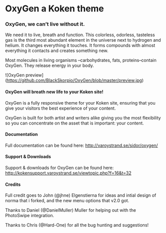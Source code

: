 # OxyGen a Koken theme
### OxyGen, we can’t live without it.

We need it to live, breath and function. This colorless, odorless, tasteless gas is the third most abundant element in the universe next to hydrogen and helium. It changes everything it touches. It forms compounds with almost everything it contacts and creates something new.

Most molecules in living organisms –carbohydrates, fats, proteins–contain OxyGen. They release energy in your body.

![OxyGen preview] (https://github.com/BlackSkorpio/OxyGen/blob/master/preview.jpg)
#### OxyGen will breath new life to your Koken site!

OxyGen is a fully responsive theme for your Koken site, ensuring that you give your visitors the best experience of your content.

OxyGen is built for both artist and writers alike giving you the most flexibility so you can concentrate on the asset that is important: your content.

#### Documentation
Full documentation can be found here: http://varoystrand.se/sidor/oxygen/

#### Support & Downloads
Support & downloads for OxyGen can be found here: http://kokensupport.varoystrand.se/viewtopic.php?f=16&t=32

#### Credits
Full credit goes to John (@jhne) Elgenstierna for ideas and intial design of norma that i forked, and the new menu options that v2.0 got.

Thanks to Daniel (@DanielMuller) Muller for helping out with the PhotoSwipe integration.

Thanks to Chris (@Hard-One) for all the bug hunting and suggestions!
